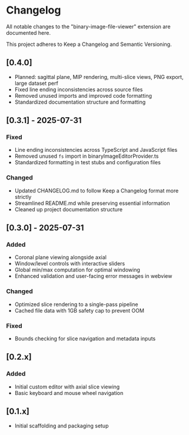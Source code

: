 # Changelog

All notable changes to the "binary-image-file-viewer" extension are documented here.

This project adheres to Keep a Changelog and Semantic Versioning.

## [0.4.0]
- Planned: sagittal plane, MIP rendering, multi-slice views, PNG export, large dataset perf
- Fixed line ending inconsistencies across source files
- Removed unused imports and improved code formatting
- Standardized documentation structure and formatting

## [0.3.1] - 2025-07-31
### Fixed
- Line ending inconsistencies across TypeScript and JavaScript files
- Removed unused `fs` import in binaryImageEditorProvider.ts
- Standardized formatting in test stubs and configuration files

### Changed
- Updated CHANGELOG.md to follow Keep a Changelog format more strictly
- Streamlined README.md while preserving essential information
- Cleaned up project documentation structure

## [0.3.0] - 2025-07-31
### Added
- Coronal plane viewing alongside axial
- Window/level controls with interactive sliders
- Global min/max computation for optimal windowing
- Enhanced validation and user-facing error messages in webview

### Changed
- Optimized slice rendering to a single-pass pipeline
- Cached file data with 1GB safety cap to prevent OOM

### Fixed
- Bounds checking for slice navigation and metadata inputs

## [0.2.x]
### Added
- Initial custom editor with axial slice viewing
- Basic keyboard and mouse wheel navigation

## [0.1.x]
- Initial scaffolding and packaging setup
